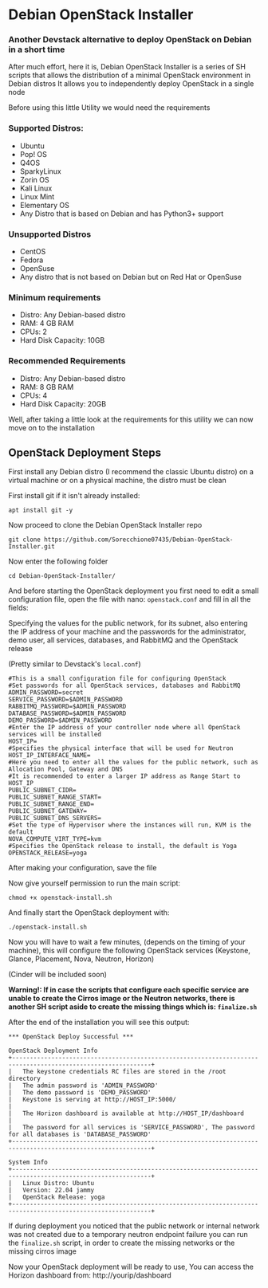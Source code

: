 # Debian OpenStack Installer
### Another Devstack alternative to deploy OpenStack on Debian in a short time

After much effort, here it is, Debian OpenStack Installer is a series of SH scripts that allows the distribution of a minimal OpenStack environment in Debian distros
It allows you to independently deploy OpenStack in a single node

Before using this little Utility we would need the requirements

### Supported Distros:
- Ubuntu
- Pop! OS
- Q4OS
- SparkyLinux
- Zorin OS
- Kali Linux
- Linux Mint
- Elementary OS
- Any Distro that is based on Debian and has Python3+ support

### Unsupported Distros
- CentOS
- Fedora
- OpenSuse
- Any distro that is not based on Debian but on Red Hat or OpenSuse

### Minimum requirements
- Distro: Any Debian-based distro
- RAM: 4 GB RAM
- CPUs: 2
- Hard Disk Capacity: 10GB

### Recommended Requirements
- Distro: Any Debian-based distro
- RAM: 8 GB RAM
- CPUs: 4
- Hard Disk Capacity: 20GB

Well, after taking a little look at the requirements for this utility we can now move on to the installation

## OpenStack Deployment Steps

First install any Debian distro (I recommend the classic Ubuntu distro) on a virtual machine or on a physical machine, the distro must be clean

First install git if it isn't already installed:
```
apt install git -y
```

Now proceed to clone the Debian OpenStack Installer repo
```
git clone https://github.com/Sorecchione07435/Debian-OpenStack-Installer.git
```

Now enter the following folder
```
cd Debian-OpenStack-Installer/
```

And before starting the OpenStack deployment you first need to edit a small configuration file, open the file with nano: ```openstack.conf```
and fill in all the fields:

Specifying the values for the public network, for its subnet, also entering the IP address of your machine and the passwords for the administrator, demo user, all services, databases, and RabbitMQ and the OpenStack release

(Pretty similar to Devstack's ```local.conf```)

```
#This is a small configuration file for configuring OpenStack
#Set passwords for all OpenStack services, databases and RabbitMQ
ADMIN_PASSWORD=secret
SERVICE_PASSWORD=$ADMIN_PASSWORD
RABBITMQ_PASSWORD=$ADMIN_PASSWORD
DATABASE_PASSWORD=$ADMIN_PASSWORD
DEMO_PASSWORD=$ADMIN_PASSWORD
#Enter the IP address of your controller node where all OpenStack services will be installed
HOST_IP=
#Specifies the physical interface that will be used for Neutron
HOST_IP_INTERFACE_NAME=
#Here you need to enter all the values for the public network, such as Allocation Pool, Gateway and DNS
#It is recommended to enter a larger IP address as Range Start to HOST_IP
PUBLIC_SUBNET_CIDR=
PUBLIC_SUBNET_RANGE_START=
PUBLIC_SUBNET_RANGE_END=
PUBLIC_SUBNET_GATEWAY=
PUBLIC_SUBNET_DNS_SERVERS=
#Set the type of Hypervisor where the instances will run, KVM is the default
NOVA_COMPUTE_VIRT_TYPE=kvm
#Specifies the OpenStack release to install, the default is Yoga
OPENSTACK_RELEASE=yoga
```
After making your configuration, save the file

Now give yourself permission to run the main script:
```
chmod +x openstack-install.sh
```

And finally start the OpenStack deployment with:
```
./openstack-install.sh
```

Now you will have to wait a few minutes, (depends on the timing of your machine), this will configure the following OpenStack services (Keystone, Glance, Placement, Nova, Neutron, Horizon)

(Cinder will be included soon)

**Warning!: If in case the scripts that configure each specific service are unable to create the Cirros image or the Neutron networks, there is another SH script aside to create the missing things which is: ```finalize.sh```**

After the end of the installation you will see this output:

```
*** OpenStack Deploy Successful ***

OpenStack Deployment Info
+-------------------------------------------------------------------------------------------------------------+
|	The keystone credentials RC files are stored in the /root directory										
|	The admin password is 'ADMIN_PASSWORD'														
|	The demo password is 'DEMO_PASSWORD'															
|	Keystone is serving at http://HOST_IP:5000/												
|																			
|	The Horizon dashboard is available at http://HOST_IP/dashboard										
|																			
|	The password for all services is 'SERVICE_PASSWORD', The password for all databases is 'DATABASE_PASSWORD'	
+-------------------------------------------------------------------------------------------------------------+

System Info
+-------------------------------------------------------------------------------------------------------------+
|	Linux Distro: Ubuntu																
|	Version: 22.04 jammy 																
|	OpenStack Release: yoga																
+-------------------------------------------------------------------------------------------------------------+
```

If during deployment you noticed that the public network or internal network was not created due to a temporary neutron endpoint failure you can run the ```finalize.sh``` script, in order to create the missing networks or the missing cirros image

Now your OpenStack deployment will be ready to use, You can access the Horizon dashboard from: http://yourip/dashboard


